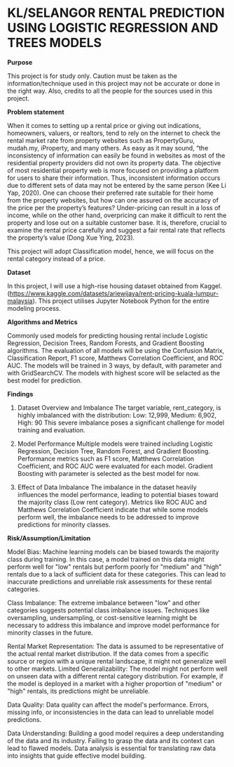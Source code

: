 # KL/SELANGOR RENTAL PREDICTION USING LOGISTIC REGRESSION AND TREES MODELS
**Purpose**

This project is for study only. Caution must be taken as the information/technique used in this project may not be accurate or done in the right way. Also, credits to all the people for the sources used in this project. 

**Problem statement**

When it comes to setting up a rental price or giving out indications, homeowners, valuers, or realtors, tend to rely on the internet to check the rental market rate from property websites such as PropertyGuru, mudah.my, iProperty, and many others. As easy as it may sound, “the inconsistency of information can easily be found in websites as most of the residential property providers did not own its property data. The objective of most residential property web is more focused on providing a platform for users to share their information. Thus, inconsistent information occurs due to different sets of data may not be entered by the same person (Kee Li Yap, 2020). One can choose their preferred rate suitable for their home from the property websites, but how can one assured on the accuracy of the price per the property’s features? Under-pricing can result in a loss of income, while on the other hand, overpricing can make it difficult to rent the property and lose out on a suitable customer base. It is, therefore, crucial to examine the rental price carefully and suggest a fair rental rate that reflects the property’s value (Dong Xue Ying, 2023).

This project will adopt Classification model, hence, we will focus on the rental category instead of a price. 

**Dataset**

In this project, I will use a high-rise housing dataset obtained from Kaggel. (https://www.kaggle.com/datasets/ariewijaya/rent-pricing-kuala-lumpur-malaysia). This project utilises Jupyter Notebook Python for the entire modeling process.

**Algorithms and Metrics**

Commonly used models for predicting housing rental include Logistic Regression, Decision Trees, Random Forests, and Gradient Boosting algorithms. The evaluation of all models will be using the Confusion Matrix, Classification Report, F1 score, Matthews Correlation Coefficient, and ROC AUC.
The models will be trained in 3 ways, by default, with parameter and with GridSearchCV. The models with highest score will be selacted as the best model for prediction.

**Findings**

1. Dataset Overview and Imbalance
The target variable, rent_category, is highly imbalanced with the distribution:
Low: 12,999, Medium: 6,902, High: 90
This severe imbalance poses a significant challenge for model training and evaluation.

2. Model Performance
Multiple models were trained including Logistic Regression, Decision Tree, Random Forest, and Gradient Boosting.
Performance metrics such as F1 score, Matthews Correlation Coefficient, and ROC AUC were evaluated for each model.
Gradient Boosting with parameter is selected as the best model for now.

3. Effect of Data Imbalance
The imbalance in the dataset heavily influences the model performance, leading to potential biases toward the majority class (Low rent category).
Metrics like ROC AUC and Matthews Correlation Coefficient indicate that while some models perform well, the imbalance needs to be addressed to improve predictions for minority classes.

**Risk/Assumption/Limitation**

Model Bias: Machine learning models can be biased towards the majority class during training. In this case, a model trained on this data might perform well for "low" rentals but perform poorly for "medium" and "high" rentals due to a lack of sufficient data for these categories. This can lead to inaccurate predictions and unreliable risk assessments for these rental categories.

Class Imbalance: The extreme imbalance between "low" and other categories suggests potential class imbalance issues. Techniques like oversampling, undersampling, or cost-sensitive learning might be necessary to address this imbalance and improve model performance for minority classes in the future.

Rental Market Representation: The data is assumed to be representative of the actual rental market distribution. If the data comes from a specific source or region with a unique rental landscape, it might not generalize well to other markets.
Limited Generalizability: The model might not perform well on unseen data with a different rental category distribution. For example, if the model is deployed in a market with a higher proportion of "medium" or "high" rentals, its predictions might be unreliable.

Data Quality: Data quality can affect the model's performance. Errors, missing info, or inconsistencies in the data can lead to unreliable model predictions.

Data Understanding: Building a good model requires a deep understanding of the data and its industry. Failing to grasp the data and its context can lead to flawed models. Data analysis is essential for translating raw data into insights that guide effective model building.

